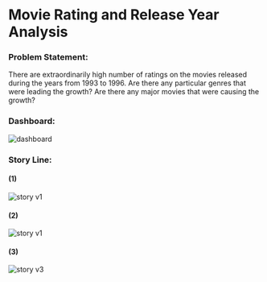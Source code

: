 # Movie Rating and Release Year Analysis



### Problem Statement:

There are extraordinarily high number of ratings on the movies released during the years from 1993 to 1996. Are there any particular genres that were leading the growth? Are there any major movies that were causing the growth?



### Dashboard:

![dashboard](https://github.com/Olliang/All-About-Movie-Data/blob/master/images/MovieLens_Dashboard%20v1.PNG)



### Story Line:

#### (1)



![story v1](https://github.com/Olliang/All-About-Movie-Data/blob/master/images/Movielens_Story%20v1p1.PNG)



#### (2)



![story v1](https://github.com/Olliang/All-About-Movie-Data/blob/master/images/Movielens_Story%20v1p2.PNG)



#### (3)



![story v3](https://github.com/Olliang/All-About-Movie-Data/blob/master/images/Movielens_Story%20v1p3.PNG)
